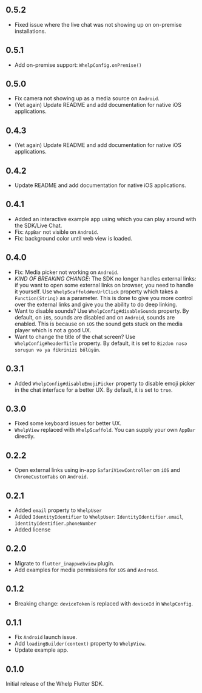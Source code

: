 ## 0.5.2
- Fixed issue where the live chat was not showing up on on-premise installations.

## 0.5.1

- Add on-premise support: `WhelpConfig.onPremise()`

## 0.5.0

- Fix camera not showing up as a media source on `Android`.
- (Yet again) Update README and add documentation for native iOS applications.

## 0.4.3

- (Yet again) Update README and add documentation for native iOS applications.

## 0.4.2

- Update README and add documentation for native iOS applications.

## 0.4.1

- Added an interactive example app using which you can play around with the SDK/Live Chat.
- Fix: `AppBar` not visible on `Android`.
- Fix: background color until web view is loaded.

## 0.4.0

- Fix: Media picker not working on `Android`.
- *KIND OF BREAKING CHANGE*: The SDK no longer handles external links: if you want to open some external links on browser, you need to handle it yourself. Use `WhelpScaffold#onUrlClick` property which takes a `Function(String)` as a parameter. This is done to give you more control over the external links and give you the ability to do deep linking.
- Want to disable sounds? Use `WhelpConfig#disableSounds` property. By default, on `iOS`, sounds are disabled and on `Android`, sounds are enabled. This is because on `iOS` the sound gets stuck on the media player which is not a good UX.
- Want to change the title of the chat screen? Use `WhelpConfig#headerTitle` property. By default, it is set to `Bizdən nəsə soruşun və ya fikrinizi bölüşün`.

## 0.3.1

- Added `WhelpConfig#disableEmojiPicker` property to disable emoji picker in the chat interface for a better UX. By default, it is set to `true`.

## 0.3.0

- Fixed some keyboard issues for better UX.
- `WhelpView` replaced with `WhelpScaffold`. You can supply your own `AppBar` directly.

## 0.2.2

- Open external links using in-app `SafariViewController` on `iOS` and `ChromeCustomTabs` on `Android`.

## 0.2.1

- Added `email` property to `WhelpUser`
- Added `IdentityIdentifier` to `WhelpUser`: `IdentityIdentifier.email`, `IdentityIdentifier.phoneNumber`
- Added license

## 0.2.0

- Migrate to `flutter_inappwebview` plugin.
- Add examples for media permissions for `iOS` and `Android`.

## 0.1.2

- Breaking change: `deviceToken` is replaced with `deviceId` in `WhelpConfig`.

## 0.1.1

- Fix `Android` launch issue.
- Add `loadingBuilder(context)` property to `WhelpView`.
- Update example app.


## 0.1.0

Initial release of the Whelp Flutter SDK.

